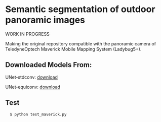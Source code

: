 # Semantic segmentation of outdoor panoramic images
WORK IN PROGRESS

Making the original repository compatible with the panoramic camera of TeledyneOptech Maverick Mobile Mapping System (Ladybug5+).
## Downloaded Models From:
UNet-stdconv: [download](https://drive.google.com/drive/folders/1btKLfxY7ZMZ-Oc-wLDyz7GUHMzgGDTn3?usp=sharing)

UNet-equiconv: [download](https://drive.google.com/drive/folders/1EqgKfv_M4Olg7qh1W8H5uQfPLDH0ERvw?usp=sharing)

## Test

```bash
  $ python test_maverick.py

```
